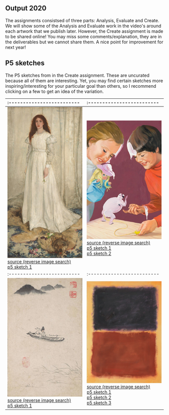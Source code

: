 ## Output 2020

The assignments consistsed of three parts: Analysis, Evaluate and Create. We will show some of the Analysis and Evaluate work in the video's around each artwork that we publish later. However, the Create assignment is made to be shared online! You may miss some comments/explanation, they are in the deliverables but we cannot share them. A nice point for improvement for next year! 

## P5 sketches
The P5 sketches from in the Create assignment. These are uncurated because all of them are interesting. Yet, you may find certain sketches more inspiring/interesting for your particular goal than others, so I recommend clicking on a few to get an idea of the variation. 

:-------------------------|:-------------------------
:-------------------------|:-------------------------
![](content/2021/39.jpg)<br>[source (reverse image search)](https://images.google.com/searchbyimage?image_url=https://visualcommunicationdesign.github.io/content/2021/39.jpg)<br>[p5 sketch 1]( https://editor.p5js.org/Noor78/full/9gTIRxYrS)|![](content/2021/73.jpg)<br>[source (reverse image search)](https://images.google.com/searchbyimage?image_url=https://visualcommunicationdesign.github.io/content/2021/73.jpg)<br>[p5 sketch 1](https://editor.p5js.org/JoseDijks/full/9WT4I7wtM)<br>[p5 sketch 2](https://editor.p5js.org/RHagendijk/full/UbpuiX6da)
:-------------------------|:-------------------------
![](content/2021/10.jpg)<br>[source (reverse image search)](https://images.google.com/searchbyimage?image_url=https://visualcommunicationdesign.github.io/content/2020/Jeff_Koons.jpg)<br>[p5 sketch 1](https://editor.p5js.org/boazvanderkleij/full/y100pdFMy)|![](content/2020/Pei-Shen_Qian.jpg)<br>[source (reverse image search)](https://images.google.com/searchbyimage?image_url=https://visualcommunicationdesign.github.io/content/2020/Pei-Shen_Qian.jpg)<br>[p5 sketch 1](https://editor.p5js.org/Azurexuan/full/9CdjsKzF8)<br>[p5 sketch 2](https://editor.p5js.org/myronwouts/full/vQvf68-EI)<br>[p5 sketch 3](https://editor.p5js.org/oscarverbeek@gmail.com/full/PLXYqcsEG)


<!--
	![](content/2020/Jeff_Koons.jpg)<br>[source (reverse image search)](https://images.google.com/searchbyimage?image_url=https://visualcommunicationdesign.github.io/content/2020/Jeff_Koons.jpg)<br>[p5 sketch 1](https://editor.p5js.org/boazvanderkleij/full/y100pdFMy)|![](content/2020/Pei-Shen_Qian.jpg)<br>[source (reverse image search)](https://images.google.com/searchbyimage?image_url=https://visualcommunicationdesign.github.io/content/2020/Pei-Shen_Qian.jpg)<br>[p5 sketch 1](https://editor.p5js.org/Azurexuan/full/9CdjsKzF8)<br>[p5 sketch 2](https://editor.p5js.org/myronwouts/full/vQvf68-EI)<br>[p5 sketch 3](https://editor.p5js.org/oscarverbeek@gmail.com/full/PLXYqcsEG)

	--->


<!--
:-------------------------|:-------------------------
:-------------------------|:-------------------------
![](content/2021/39.jpg)<br>[source (reverse image search)](https://images.google.com/searchbyimage?image_url=https://visualcommunicationdesign.github.io/content/2021/39.jpg)<br>[p5 sketch 1]( https://editor.p5js.org/Noor78/full/9gTIRxYrS)|![](content/2021/73.jpg)<br>[source (reverse image search)](https://images.google.com/searchbyimage?image_url=https://visualcommunicationdesign.github.io/content/2021/73.jpg)<br>[p5 sketch 1](https://editor.p5js.org/JoseDijks/full/9WT4I7wtM)<br>[p5 sketch 2](https://editor.p5js.org/RHagendijk/full/UbpuiX6da)
:-------------------------|:-------------------------
![](content/2021/10.jpg)<br>[source (reverse image search)](https://images.google.com/searchbyimage?image_url=https://visualcommunicationdesign.github.io/content/2021/10.jpg)<br>[p5 sketch 1](https://editor.p5js.org/lottewave/present/LJO1r8OE5
)<br>[p5 sketch 2](https://editor.p5js.org/peet.van.oost/full/6Llan4puu)<br>[p5 sketch 3](https://editor.p5js.org/Shunta/full/dQkuJQoG9)<br>[p5 sketch 4](https://editor.p5js.org/vicky97/present/Ny0p9Dk5J
)|![](content/2021/51.jpg)<br>[source (reverse image search)](https://images.google.com/searchbyimage?image_url=https://visualcommunicationdesign.github.io/content/2021/51.jpg)<br>[p5 sketch 1](https://editor.p5js.org/metijsma/full/gmFblCF5C)<br>[p5 sketch 2](https://editor.p5js.org/nevalinn/full/FPDxzwEhJ)
:-------------------------|:-------------------------
![](content/2021/20.jpg)<br>[source (reverse image search)](https://images.google.com/searchbyimage?image_url=https://visualcommunicationdesign.github.io/content/2021/20.jpg)<br>[p5 sketch 1](https://editor.p5js.org/avanderwal/full/-BYNEz2ZZ)|![](content/2021/21.jpg)<br>[source (reverse image search)](https://images.google.com/searchbyimage?image_url=https://visualcommunicationdesign.github.io/content/2021/21.jpg)<br>[p5 sketch 1](https://editor.p5js.org/elinewildenberg/full/mlYuI4ZMj)
:-------------------------|:-------------------------
![](content/2021/72.jpg)<br>[source (reverse image search)](https://images.google.com/searchbyimage?image_url=https://visualcommunicationdesign.github.io/content/2021/72.jpg)<br>[p5 sketch 1](https://editor.p5js.org/jvangiffen/present/W6VFbZTrG)<br>[p5 sketch 2](https://editor.p5js.org/lara-ai-dev/present/Za0H5-jiF)<br>[p5 sketch 3](https://editor.p5js.org/webwizardmilavr/full/ZEA7jopyk
)|![](content/2021/71.jpg)<br>[source (reverse image search)](https://images.google.com/searchbyimage?image_url=https://visualcommunicationdesign.github.io/content/2021/71.jpg)<br>[p5 sketch 1](https://editor.p5js.org/frida.poblette/full/dRywWgYdq)<br>[p5 sketch 2](https://editor.p5js.org/lauramariadegroot/full/m6TiALDNX)
:-------------------------|:-------------------------
![](content/2021/5.jpg)<br>[source (reverse image search)](https://images.google.com/searchbyimage?image_url=https://visualcommunicationdesign.github.io/content/2021/5.jpg)<br>[p5 sketch 1](https://editor.p5js.org/BrittMuller/present/3578Nqvpa-)|![](content/2021/45.jpg)<br>[source (reverse image search)](https://images.google.com/searchbyimage?image_url=https://visualcommunicationdesign.github.io/content/2021/45.jpg)<br>[p5 sketch 1]( https://editor.p5js.org/va-nussi/full/u7hPuG6Sj)
:-------------------------|:-------------------------
![](content/2021/6.jpg)<br>[source (reverse image search)](https://images.google.com/searchbyimage?image_url=https://visualcommunicationdesign.github.io/content/2021/6.jpg)<br>[p5 sketch 1](https://editor.p5js.org/marijnvansteen/full/4F51TGtES)|![](content/2021/79.jpg)<br>[source (reverse image search)](https://images.google.com/searchbyimage?image_url=https://visualcommunicationdesign.github.io/content/2021/79.jpg)<br>[p5 sketch 1](https://editor.p5js.org/san.vanderlinden/sketches/W4WHsXH0W)
:-------------------------|:-------------------------
![](content/2021/18.jpg)<br>[source (reverse image search)](https://images.google.com/searchbyimage?image_url=https://visualcommunicationdesign.github.io/content/2021/18.jpg)<br>[p5 sketch 1](https://editor.p5js.org/MaritvanGrinsven/full/r-BznOApd)<br>[p5 sketch 2](https://editor.p5js.org/Vic14/full/OdbIR6_Zl)|![](content/2021/29.jpg)<br>[source (reverse image search)](https://images.google.com/searchbyimage?image_url=https://visualcommunicationdesign.github.io/content/2021/29.jpg)<br>[p5 sketch 1](https://editor.p5js.org/18846448272/full/ZxT-A4JCo)
:-------------------------|:-------------------------
![](content/2021/23.jpg)<br>[source (reverse image search)](https://images.google.com/searchbyimage?image_url=https://visualcommunicationdesign.github.io/content/2021/23.jpg)<br>[p5 sketch 1](https://editor.p5js.org/sii.ahn.kr/present/gOCxzUiJC)|![](content/2021/9.jpg)<br>[source (reverse image search)](https://images.google.com/searchbyimage?image_url=https://visualcommunicationdesign.github.io/content/2021/9.jpg)<br>[p5 sketch 1](https://editor.p5js.org/anna.smulders/full/IuU9dWYwD)
:-------------------------|:-------------------------
![](content/2021/70.jpg)<br>[source (reverse image search)](https://images.google.com/searchbyimage?image_url=https://visualcommunicationdesign.github.io/content/2021/70.jpg)<br>[p5 sketch 1](https://editor.p5js.org/AnnieAggarwal/full/aiXvyCq07)<br>[p5 sketch 2](https://editor.p5js.org/hackermanVW/full/me9n4Ew5p)<br>[p5 sketch 3](https://editor.p5js.org/tiesschotel/full/b24SPtAzQ)|![](content/2021/48.jpg)<br>[source (reverse image search)](https://images.google.com/searchbyimage?image_url=https://visualcommunicationdesign.github.io/content/2021/48.jpg)<br>[p5 sketch 1](https://editor.p5js.org/zola.zwerver99/present/Fli3nLRq3)
:-------------------------|:-------------------------
![](content/2021/44.jpg)<br>[source (reverse image search)](https://images.google.com/searchbyimage?image_url=https://visualcommunicationdesign.github.io/content/2021/44.jpg)<br>[p5 sketch 1](https://editor.p5js.org/RowanKollard/full/h0SC8-Hj6)|![](content/2021/16.jpg)<br>[source (reverse image search)](https://images.google.com/searchbyimage?image_url=https://visualcommunicationdesign.github.io/content/2021/16.jpg)<br>[p5 sketch 1](https://editor.p5js.org/FenneHendriks/present/xsRCajki5)<br>[p5 sketch 2](https://editor.p5js.org/flanerieflame/full/nWiHxTejc)<br>[p5 sketch 3](https://editor.p5js.org/Ronne/full/7u10Zulv2)
:-------------------------|:-------------------------
![](content/2021/54.jpg)<br>[source (reverse image search)](https://images.google.com/searchbyimage?image_url=https://visualcommunicationdesign.github.io/content/2021/54.jpg)<br>[p5 sketch 1](https://editor.p5js.org/AnneA/present/hVzi667YA)<br>[p5 sketch 2](https://editor.p5js.org/dakerlogend/present/vrufSrGHg)<br>[p5 sketch 3](https://editor.p5js.org/philippeschroeder/full/lrvEJf9Fv)|![](content/2021/75.jpg)<br>[source (reverse image search)](https://images.google.com/searchbyimage?image_url=https://visualcommunicationdesign.github.io/content/2021/75.jpg)<br>[p5 sketch 1](https://editor.p5js.org/xvanrooyen/present/72fCrdGgf)
:-------------------------|:-------------------------
![](content/2021/77.jpg)<br>[source (reverse image search)](https://images.google.com/searchbyimage?image_url=https://visualcommunicationdesign.github.io/content/2021/77.jpg)<br>[p5 sketch 1](https://editor.p5js.org/rob.moleman/full/RrBrebKCq )|![](content/2021/15.jpg)<br>[source (reverse image search)](https://images.google.com/searchbyimage?image_url=https://visualcommunicationdesign.github.io/content/2021/15.jpg)<br>[p5 sketch 1](https://editor.p5js.org/sonjavannieuwenhuizen/full/D00uOwpY2)
:-------------------------|:-------------------------
![](content/2021/60.jpg)<br>[source (reverse image search)](https://images.google.com/searchbyimage?image_url=https://visualcommunicationdesign.github.io/content/2021/60.jpg)<br>[p5 sketch 1](https://editor.p5js.org/SamuelDFI/full/Nn8Ok6DjV)|![](content/2021/47.jpg)<br>[source (reverse image search)](https://images.google.com/searchbyimage?image_url=https://visualcommunicationdesign.github.io/content/2021/47.jpg)<br>[p5 sketch 1](https://editor.p5js.org/abartas/full/esEyqtnDXk)<br>[p5 sketch 2](https://editor.p5js.org/dcdejong/full/BVigA28u-)
:-------------------------|:-------------------------
![](content/2021/50.jpg)<br>[source (reverse image search)](https://images.google.com/searchbyimage?image_url=https://visualcommunicationdesign.github.io/content/2021/50.jpg)<br>[p5 sketch 1](https://editor.p5js.org/kimboltjes/full/c798Hialt)<br>[p5 sketch 2](https://editor.p5js.org/vierkantcreative/full/BTP1Quw2F)<br>[p5 sketch 3](https://editor.p5js.org/yvanderheide/full/cV_W0Wtw3)|![](content/2021/78.jpg)<br>[source (reverse image search)](https://images.google.com/searchbyimage?image_url=https://visualcommunicationdesign.github.io/content/2021/78.jpg)<br>[p5 sketch 1](https://editor.p5js.org/chajid.m/full/EHEmOWr_7)
:-------------------------|:-------------------------
![](content/2021/69.jpg)<br>[source (reverse image search)](https://images.google.com/searchbyimage?image_url=https://visualcommunicationdesign.github.io/content/2021/69.jpg)<br>[p5 sketch 1](https://editor.p5js.org/Jkense/present/5cNjYqRJW)|![](content/2021/35.jpg)<br>[source (reverse image search)](https://images.google.com/searchbyimage?image_url=https://visualcommunicationdesign.github.io/content/2021/35.jpg)<br>[p5 sketch 1](https://editor.p5js.org/S.Edit/full/EVqevez8y)
:-------------------------|:-------------------------
![](content/2021/2.jpg)<br>[source (reverse image search)](https://images.google.com/searchbyimage?image_url=https://visualcommunicationdesign.github.io/content/2021/2.jpg)<br>[p5 sketch 1](https://editor.p5js.org/EmmaHagens/full/NiySq1mXg)<br>[p5 sketch 2](https://editor.p5js.org/MiriBamBam/present/3x7SArHFX)|![](content/2021/61.jpg)<br>[source (reverse image search)](https://images.google.com/searchbyimage?image_url=https://visualcommunicationdesign.github.io/content/2021/61.jpg)<br>[p5 sketch 1](https://editor.p5js.org/charlotte.hemmes/present/uGf4Dob_8)<br>[p5 sketch 2](https://editor.p5js.org/daniquehoekstra/full/LAGLx6Oge)<br>[p5 sketch 3](https://editor.p5js.org/juanjuan/full/LLIWQeJ06
)<br>[p5 sketch 4](https://editor.p5js.org/nknorringa/sketches/l5O4LCyuT)
:-------------------------|:-------------------------
![](content/2021/24.jpg)<br>[source (reverse image search)](https://images.google.com/searchbyimage?image_url=https://visualcommunicationdesign.github.io/content/2021/24.jpg)<br>[p5 sketch 1](https://editor.p5js.org/floorvanoh/full/2nNkwDrxm)<br>[p5 sketch 2](https://editor.p5js.org/jacquelinehblok/full/Dtfza3lxu)|![](content/2021/3.jpg)<br>[source (reverse image search)](https://images.google.com/searchbyimage?image_url=https://visualcommunicationdesign.github.io/content/2021/3.jpg)<br>[p5 sketch 1](https://editor.p5js.org/yunzhaoma2020/full/-IdX5bs-b)
:-------------------------|:-------------------------
![](content/2021/67.jpg)<br>[source (reverse image search)](https://images.google.com/searchbyimage?image_url=https://visualcommunicationdesign.github.io/content/2021/67.jpg)<br>[p5 sketch 1](https://editor.p5js.org/Rins/full/GLDWp4hcC)<br>[p5 sketch 2](https://editor.p5js.org/RojinMoghadam/full/yq8h5xrdt)<br>[p5 sketch 3](https://editor.p5js.org/toudhof/full/EbfsnqcPM)|![](content/2021/40.jpg)<br>[source (reverse image search)](https://images.google.com/searchbyimage?image_url=https://visualcommunicationdesign.github.io/content/2021/40.jpg)<br>[p5 sketch 1](https://editor.p5js.org/emmadecocker/sketches/kX9Z3505W)<br>[p5 sketch 2](https://editor.p5js.org/jolijndehaan/full/TWNc5bEk6)
:-------------------------|:-------------------------
![](content/2021/63.jpg)<br>[source (reverse image search)](https://images.google.com/searchbyimage?image_url=https://visualcommunicationdesign.github.io/content/2021/63.jpg)<br>[p5 sketch 1](https://editor.p5js.org/LeonieIO/full/Tzt_hCvPR)|![](content/2021/12.jpg)<br>[source (reverse image search)](https://images.google.com/searchbyimage?image_url=https://visualcommunicationdesign.github.io/content/2021/12.jpg)<br>[p5 sketch 1](https://editor.p5js.org/VeryFatCat/full/LDdK4hnI_)
:-------------------------|:-------------------------
![](content/2021/64.jpg)<br>[source (reverse image search)](https://images.google.com/searchbyimage?image_url=https://visualcommunicationdesign.github.io/content/2021/64.jpg)<br>[p5 sketch 1](https://editor.p5js.org/MaureenSanchez/full/X1m68BwKa
)<br>[p5 sketch 2](https://editor.p5js.org/Rosadejong/present/kZVfWnBww)<br>[p5 sketch 3](https://editor.p5js.org/VCDtrain/full/74sCClwY-)|![](content/2021/57.jpg)<br>[source (reverse image search)](https://images.google.com/searchbyimage?image_url=https://visualcommunicationdesign.github.io/content/2021/57.jpg)<br>[p5 sketch 1](https://editor.p5js.org/ekerimoglu/full/7td4QDZQa)<br>[p5 sketch 2](https://editor.p5js.org/ElkevdKrogt/full/luDkiCrsg)<br>[p5 sketch 3](https://editor.p5js.org/nvanderklauw/full/G1FgNuPvP)
:-------------------------|:-------------------------
![](content/2021/33.jpg)<br>[source (reverse image search)](https://images.google.com/searchbyimage?image_url=https://visualcommunicationdesign.github.io/content/2021/33.jpg)<br>[p5 sketch 1](https://editor.p5js.org/anton.kozlov.nl/full/Jk5RJJYR7)<br>[p5 sketch 2](https://editor.p5js.org/Imme/full/gw9Np-SY8)<br>[p5 sketch 3](https://editor.p5js.org/QuintenDamy/full/wrmGSHWOM)<br>[p5 sketch 4](https://editor.p5js.org/shannonloos/full/3ZvKVvOcA)<br>[p5 sketch 5](https://editor.p5js.org/SylviaKormelink/sketches/yaoJglwNA
)|![](content/2021/58.jpg)<br>[source (reverse image search)](https://images.google.com/searchbyimage?image_url=https://visualcommunicationdesign.github.io/content/2021/58.jpg)<br>[p5 sketch 1]( https://editor.p5js.org/Lisaeijkelkamp/full/mVV0Jw81y
)
:-------------------------|:-------------------------
![](content/2021/53.jpg)<br>[source (reverse image search)](https://images.google.com/searchbyimage?image_url=https://visualcommunicationdesign.github.io/content/2021/53.jpg)<br>[p5 sketch 1](https://editor.p5js.org/diana.e.vardanyan/full/VuV2C74Tv)<br>[p5 sketch 2](https://editor.p5js.org/elinep/full/xk-xkdzha)<br>[p5 sketch 3](https://editor.p5js.org/iebroersma/present/SPTfW5aY4)<br>[p5 sketch 4](https://editor.p5js.org/kadriaanse/full/WnjwR7j9u)|![](content/2021/46.jpg)<br>[source (reverse image search)](https://images.google.com/searchbyimage?image_url=https://visualcommunicationdesign.github.io/content/2021/46.jpg)<br>[p5 sketch 1](https://editor.p5js.org/Alena7/full/NQQhQtZOo)<br>[p5 sketch 2](https://editor.p5js.org/charlieelson/full/cP6dUEiUL)
:-------------------------|:-------------------------
![](content/2021/55.jpg)<br>[source (reverse image search)](https://images.google.com/searchbyimage?image_url=https://visualcommunicationdesign.github.io/content/2021/55.jpg)<br>[p5 sketch 1](https://editor.p5js.org/sii.ahn.kr/present/gOCxzUiJC)|![](content/2021/37.jpg)<br>[source (reverse image search)](https://images.google.com/searchbyimage?image_url=https://visualcommunicationdesign.github.io/content/2021/37.jpg)<br>[p5 sketch 1](https://editor.p5js.org/juerdmispelblom/sketches/F5EVnOQXI)
:-------------------------|:-------------------------
![](content/2021/38.jpg)<br>[source (reverse image search)](https://images.google.com/searchbyimage?image_url=https://visualcommunicationdesign.github.io/content/2021/38.jpg)<br>[p5 sketch 1](https://editor.p5js.org/marleenvanr/full/HZdDOK0Fw)|![](content/2021/56.jpg)<br>[source (reverse image search)](https://images.google.com/searchbyimage?image_url=https://visualcommunicationdesign.github.io/content/2021/56.jpg)<br>[p5 sketch 1](https://editor.p5js.org/HyerinKang/present/tzSR_BJyh)<br>[p5 sketch 2](https://editor.p5js.org/jansenjennifer6/full/Yt09YpG90)<br>[p5 sketch 3](https://editor.p5js.org/NikaDenOuden/full/iTwpAOjpY)<br>[p5 sketch 4](https://editor.p5js.org/sannebakker/full/ycrgOXPeC)
:-------------------------|:-------------------------
![](content/2021/8.jpg)<br>[source (reverse image search)](https://images.google.com/searchbyimage?image_url=https://visualcommunicationdesign.github.io/content/2021/8.jpg)<br>[p5 sketch 1](https://editor.p5js.org/2011appapp/full/UGje5MZrY)|![](content/2021/11.jpg)<br>[source (reverse image search)](https://images.google.com/searchbyimage?image_url=https://visualcommunicationdesign.github.io/content/2021/11.jpg)<br>[p5 sketch 1](https://editor.p5js.org/akeijer/full/2MtEMflE5)<br>[p5 sketch 2](https://editor.p5js.org/Lin_tw/full/fw5Y6zAX3)<br>[p5 sketch 3](https://editor.p5js.org/Shuyue/full/82p4Ar_ot)<br>[p5 sketch 4](https://editor.p5js.org/tvanhaelst/full/Uq03B9Ivg)
:-------------------------|:-------------------------
![](content/2021/1.jpg)<br>[source (reverse image search)](https://images.google.com/searchbyimage?image_url=https://visualcommunicationdesign.github.io/content/2021/1.jpg)<br>[p5 sketch 1](https://editor.p5js.org/amoonen/full/3um1jkmrQ)|![](content/2021/1.jpg)<br>[source (reverse image search)](https://images.google.com/searchbyimage?image_url=https://visualcommunicationdesign.github.io/content/2021/1.jpg)<br>[p5 sketch 1](https://editor.p5js.org/amoonen/full/3um1jkmrQ)-->
